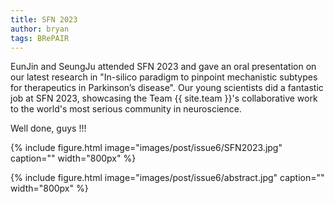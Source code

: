 ```yaml
---
title: SFN 2023
author: bryan
tags: BRePAIR
---
```


EunJin and SeungJu attended SFN 2023 and gave an oral presentation on our latest research in "In-silico paradigm to pinpoint mechanistic subtypes for therapeutics in Parkinson’s disease".
Our young scientists did a fantastic job at SFN 2023, showcasing the Team {{ site.team }}'s collaborative work to the world's most serious community in neuroscience.

Well done, guys !!!

{% include figure.html image="images/post/issue6/SFN2023.jpg" caption="" width="800px" %}

{% include figure.html image="images/post/issue6/abstract.jpg" caption="" width="800px" %}

